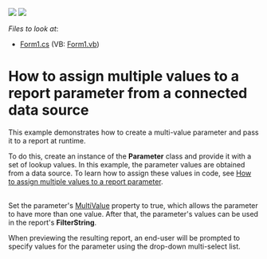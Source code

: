 <!-- default badges list -->
[![](https://img.shields.io/badge/Open_in_DevExpress_Support_Center-FF7200?style=flat-square&logo=DevExpress&logoColor=white)](https://supportcenter.devexpress.com/ticket/details/T236094)
[![](https://img.shields.io/badge/📖_How_to_use_DevExpress_Examples-e9f6fc?style=flat-square)](https://docs.devexpress.com/GeneralInformation/403183)
<!-- default badges end -->
<!-- default file list -->
*Files to look at*:

* [Form1.cs](./CS/MultiValueParametersExample/Form1.cs) (VB: [Form1.vb](./VB/MultiValueParametersExample/Form1.vb))
<!-- default file list end -->
# How to assign multiple values to a report parameter from a connected data source


<p>This example demonstrates how to create a multi-value parameter and pass it to a report at runtime. </p>
<p>To do this, create an instance of the <strong>Parameter</strong> class and provide it with a set of lookup values. In this example, the parameter values are obtained from a data source. To learn how to assign these values in code, see <a href="https://www.devexpress.com/Support/Center/p/T355030">How to assign multiple values to a report parameter</a>.</p>
<p><br>Set the parameter's <a href="https://documentation.devexpress.com/#CoreLibraries/DevExpressXtraReportsParametersParameter_MultiValuetopic">MultiValue</a> property to true, which allows the parameter to have more than one value. After that, the parameter's values can be used in the report's <strong>FilterString</strong>. </p>
<p>When previewing the resulting report, an end-user will be prompted to specify values for the parameter using the drop-down multi-select list.</p>

<br/>


